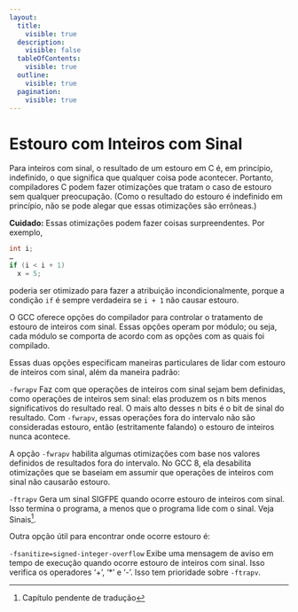 ```yaml
---
layout:
  title:
    visible: true
  description:
    visible: false
  tableOfContents:
    visible: true
  outline:
    visible: true
  pagination:
    visible: true
---
```


# Estouro com Inteiros com Sinal

Para inteiros com sinal, o resultado de um estouro em C é, em princípio, indefinido, o que significa que qualquer coisa pode acontecer. Portanto, compiladores C podem fazer otimizações que tratam o caso de estouro sem qualquer preocupação. (Como o resultado do estouro é indefinido em princípio, não se pode alegar que essas otimizações são errôneas.)

**Cuidado:** Essas otimizações podem fazer coisas surpreendentes. Por exemplo,

```c
int i;
…
if (i < i + 1)
  x = 5;
```

poderia ser otimizado para fazer a atribuição incondicionalmente, porque a condição `if` é sempre verdadeira se `i + 1` não causar estouro.

O GCC oferece opções do compilador para controlar o tratamento de estouro de inteiros com sinal. Essas opções operam por módulo; ou seja, cada módulo se comporta de acordo com as opções com as quais foi compilado.

Essas duas opções especificam maneiras particulares de lidar com estouro de inteiros com sinal, além da maneira padrão:

`-fwrapv` Faz com que operações de inteiros com sinal sejam bem definidas, como operações de inteiros sem sinal: elas produzem os n bits menos significativos do resultado real. O mais alto desses n bits é o bit de sinal do resultado. Com `-fwrapv`, essas operações fora do intervalo não são consideradas estouro, então (estritamente falando) o estouro de inteiros nunca acontece.

A opção `-fwrapv` habilita algumas otimizações com base nos valores definidos de resultados fora do intervalo. No GCC 8, ela desabilita otimizações que se baseiam em assumir que operações de inteiros com sinal não causarão estouro.

`-ftrapv` Gera um sinal SIGFPE quando ocorre estouro de inteiros com sinal. Isso termina o programa, a menos que o programa lide com o sinal. Veja Sinais[^1].

Outra opção útil para encontrar onde ocorre estouro é:

`-fsanitize=signed-integer-overflow` Exibe uma mensagem de aviso em tempo de execução quando ocorre estouro de inteiros com sinal. Isso verifica os operadores ‘+’, ‘\*’ e ‘-’. Isso tem prioridade sobre `-ftrapv`.

[^1]: Capítulo pendente de tradução
